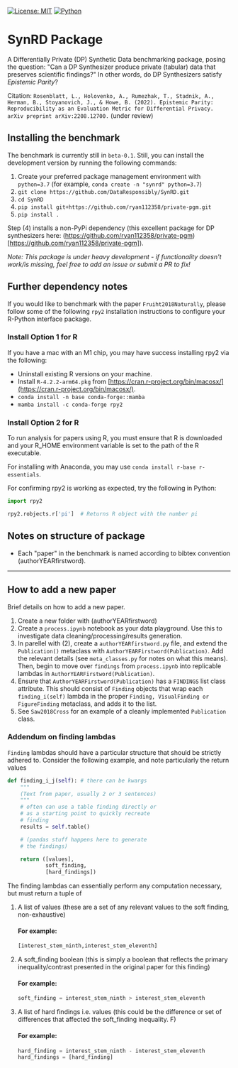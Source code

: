 [![License: MIT](https://img.shields.io/badge/License-MIT-yellow.svg)](https://opensource.org/licenses/MIT) [![Python](https://img.shields.io/badge/python-3.7-blue)](https://www.python.org/)

# SynRD Package
A Differentially Private (DP) Synthetic Data benchmarking package, posing the question: "Can a DP Synthesizer produce private (tabular) data that preserves scientific findings?" In other words, do DP Synthesizers satisfy *Epistemic Parity*?

Citation: `Rosenblatt, L., Holovenko, A., Rumezhak, T., Stadnik, A., Herman, B., Stoyanovich, J., & Howe, B. (2022). Epistemic Parity: Reproducibility as an Evaluation Metric for Differential Privacy. arXiv preprint arXiv:2208.12700.` (under review)

## Installing the benchmark
The benchmark is currently still in `beta-0.1`. Still, you can install the development version by running the following commands:
1. Create your preferred package management environment with `python=3.7` (for example, `conda create -n "synrd" python=3.7`)
2. `git clone https://github.com/DataResponsibly/SynRD.git`
3. `cd SynRD`
4. `pip install git+https://github.com/ryan112358/private-pgm.git` 
5. `pip install .`

Step (4) installs a non-PyPi dependency (this excellent package for DP synthesizers here: (https://github.com/ryan112358/private-pgm)[https://github.com/ryan112358/private-pgm]).

*Note: This package is under heavy development - if functionality doesn't work/is missing, feel free to add an issue or submit a PR to fix!*

## Further dependency notes
If you would like to benchmark with the paper `Fruiht2018Naturally`, please follow some of the following `rpy2` installation instructions to configure your R-Python interface package.

### Install Option 1 for R

If you have a mac with an M1 chip, you may have success installing rpy2 via the following:
- Uninstall existing R versions on your machine.
- Install `R-4.2.2-arm64.pkg` from [https://cran.r-project.org/bin/macosx/](https://cran.r-project.org/bin/macosx/).
- `conda install -n base conda-forge::mamba`
- `mamba install -c conda-forge rpy2`

###  Install Option 2 for R

To run analysis for papers using R, you must ensure that R is downloaded and your R_HOME environment variable is set to the path of the R executable.

For installing with Anaconda, you may use `conda install r-base r-essentials`.

For confirming rpy2 is working as expected, try the following in Python:
```python
import rpy2

rpy2.robjects.r['pi']  # Returns R object with the number pi
```

## Notes on structure of package

- Each "paper" in the benchmark is named according to bibtex convention (authorYEARfirstword).

_________________

## How to add a new paper
Brief details on how to add a new paper.

1. Create a new folder with (authorYEARfirstword)
2. Create a `process.ipynb` notebook as your data playground. Use this to investigate data cleaning/processing/results generation.
3. In parellel with (2), create a `authorYEARfirstword.py` file, and extend the `Publication()` metaclass with `AuthorYEARFirstword(Publication)`. Add the relevant details (see `meta_classes.py` for notes on what this means). Then, begin to move over `findings` from `process.ipynb` into replicable lambdas in `AuthorYEARFirstword(Publication)`.
4. Ensure that `AuthorYEARFirstword(Publication)` has a `FINDINGS` list class attribute. This should consist of `Finding` objects that wrap each `finding_i(self)` lambda in the proper `Finding, VisualFinding or FigureFinding` metaclass, and adds it to the list. 
5. See `Saw2018Cross` for an example of a cleanly implemented `Publication` class.

### Addendum on finding lambdas
`Finding` lambdas should have a particular structure that should be strictly adhered to. Consider the following example, and note particularly the return values
```Python
def finding_i_j(self): # there can be kwargs
    """
    (Text from paper, usually 2 or 3 sentences)
    """
    # often can use a table finding directly or 
    # as a starting point to quickly recreate 
    # finding
    results = self.table() 

    # (pandas stuff happens here to generate 
    # the findings)

    return ([values], 
            soft_finding, 
            [hard_findings])
```
The finding lambdas can essentially perform any computation necessary, but must return a tuple of
1. A list of values (these are a set of any relevant values to the soft finding, non-exhaustive)

    #### For example:
    ```Python
    [interest_stem_ninth,interest_stem_eleventh]
    ```

2. A soft_finding boolean (this is simply a boolean that reflects the primary inequality/contrast presented in the original paper for this finding)
    #### For example:
    ```Python
    soft_finding = interest_stem_ninth > interest_stem_eleventh
    ```

3. A list of hard findings i.e. values (this could be the difference or set of differences that affected the soft_finding inequality. F)
    #### For example:
    ```Python
    hard_finding = interest_stem_ninth - interest_stem_eleventh
    hard_findings = [hard_finding] 
    ```